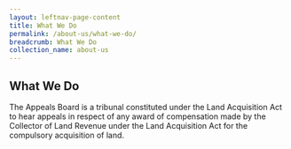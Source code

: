 ```yaml
---
layout: leftnav-page-content
title: What We Do
permalink: /about-us/what-we-do/
breadcrumb: What We Do
collection_name: about-us
---
```


What We Do
---
The Appeals Board is a tribunal constituted under the Land Acquisition Act to hear appeals in respect of any award of compensation made by the Collector of Land Revenue under the Land Acquisition Act for the compulsory acquisition of land.
